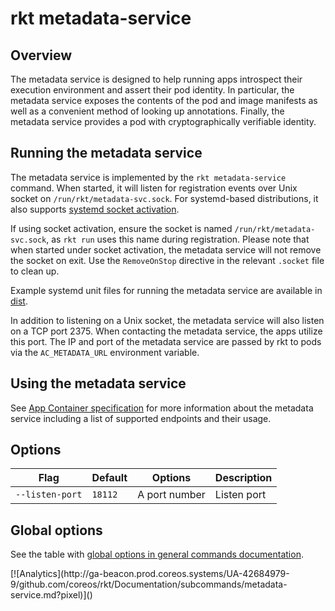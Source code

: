 # rkt metadata-service

## Overview

The metadata service is designed to help running apps introspect their execution environment and assert their pod identity.
In particular, the metadata service exposes the contents of the pod and image manifests as well as a convenient method of looking up annotations.
Finally, the metadata service provides a pod with cryptographically verifiable identity.

## Running the metadata service

The metadata service is implemented by the `rkt metadata-service` command.
When started, it will listen for registration events over Unix socket on `/run/rkt/metadata-svc.sock`.
For systemd-based distributions, it also supports [systemd socket activation][socket-activation].

If using socket activation, ensure the socket is named `/run/rkt/metadata-svc.sock`, as `rkt run` uses this name during registration.
Please note that when started under socket activation, the metadata service will not remove the socket on exit.
Use the `RemoveOnStop` directive in the relevant `.socket` file to clean up.

Example systemd unit files for running the metadata service are available in [dist][dist].

In addition to listening on a Unix socket, the metadata service will also listen on a TCP port 2375.
When contacting the metadata service, the apps utilize this port.
The IP and port of the metadata service are passed by rkt to pods via the `AC_METADATA_URL` environment variable.

## Using the metadata service

See [App Container specification][appc-container-metadata] for more information about the metadata service including a list of supported endpoints and their usage.

## Options

| Flag | Default | Options | Description |
| --- | --- | --- | --- |
| `--listen-port` |  `18112` | A port number | Listen port |

## Global options

See the table with [global options in general commands documentation][global-options].


[appc-container-metadata]: https://github.com/appc/spec/blob/master/spec/ace.md#app-container-metadata-service
[dist]: https://github.com/coreos/rkt/tree/master/dist/init/systemd
[global-options]: ../commands.md#global-options
[socket-activation]: http://0pointer.de/blog/projects/socket-activation.html

<!-- BEGIN ANALYTICS --> [![Analytics](http://ga-beacon.prod.coreos.systems/UA-42684979-9/github.com/coreos/rkt/Documentation/subcommands/metadata-service.md?pixel)]() <!-- END ANALYTICS -->
